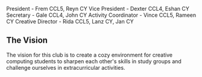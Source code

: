 President - Frem CCL5, Reyn CY
Vice President - Dexter CCL4, Eshan CY
Secretary - Gale CCL4, John CY
Activity Coordinator - Vince CCL5, Rameen CY
Creative Director - Rida CCL5, Lanz CY, Jan CY
## The Vision
The vision for this club is to create a cozy environment for creative computing students to sharpen each other's skills in study groups and challenge ourselves in extracurricular activities.